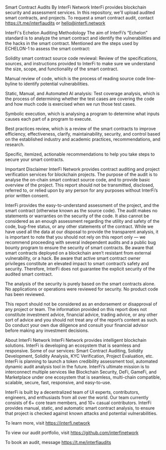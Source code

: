 Smart Contract Audits By InterFi Network
InterFi provides blockchain security and assessment services. In this repository, we'll upload audited smart contracts, and projects. To request a smart contract audit, contact https://t.me/interfiaudits or hello@interfi.network

InterFi's Echelon Auditing Methodology
The aim of InterFi’s “Echelon” standard is to analyze the smart contract and identify the vulnerabilities and the hacks in the smart contract. Mentioned are the steps used by ECHELON-1 to assess the smart contract:

Solidity smart contract source code reviewal:
Review of the specifications, sources, and instructions provided to InterFi to make sure we understand the size, scope, and functionality of the smart contract.

Manual review of code, which is the process of reading source code line-byline to identify potential vulnerabilities.

Static, Manual, and Automated AI analysis:
Test coverage analysis, which is the process of determining whether the test cases are covering the code and how much code is exercised when we run those test cases.

Symbolic execution, which is analysing a program to determine what inputs causes each part of a program to execute.

Best practices review, which is a review of the smart contracts to improve efficiency, effectiveness, clarify, maintainability, security, and control based on the established industry and academic practices, recommendations, and research.

Specific, itemized, actionable recommendations to help you take steps to secure your smart contracts.

Important Disclaimer
InterFi Network provides contract auditing and project verification services for blockchain projects. The purpose of the audit is to analyse the on-chain smart contract source code, and to provide basic overview of the project. This report should not be transmitted, disclosed, referred to, or relied upon by any person for any purposes without InterFi’s prior written consent.

InterFi provides the easy-to-understand assessment of the project, and the smart contract (otherwise known as the source code). The audit makes no statements or warranties on the security of the code. It also cannot be considered as an enough assessment regarding the utility and safety of the code, bug-free status, or any other statements of the contract. While we have used all the data at our disposal to provide the transparent analysis, it is important to note that you should not rely on this report only — we recommend proceeding with several independent audits and a public bug bounty program to ensure the security of smart contracts. Be aware that smart contracts deployed on a blockchain aren’t resistant from external vulnerability, or a hack. Be aware that active smart contract owner privileges constitute an elevated impact to smart contract’s safety and security. Therefore, InterFi does not guarantee the explicit security of the audited smart contract.

The analysis of the security is purely based on the smart contracts alone. No applications or operations were reviewed for security. No product code has been reviewed.

This report should not be considered as an endorsement or disapproval of any project or team. The information provided on this report does not constitute investment advice, financial advice, trading advice, or any other sort of advice and you should not treat any of the report’s content as such. Do conduct your own due diligence and consult your financial advisor before making any investment decisions.

About InterFi Network
InterFi Network provides intelligent blockchain solutions. InterFi is developing an ecosystem that is seamless and responsive. Some of our services: Smart Contract Auditing, Solidity Development, Solidity Analysis, KYC Verification, Project Evaluation, etc. InterFi is planning to launch a token credibility assessment tool, automated dynamic audit analysis tool in the future. InterFi’s ultimate mission is to interconnect multiple services like Blockchain Security, DeFi, GameFi, and Marketplace under one ecosystem that is seamless, multi-chain compatible, scalable, secure, fast, responsive, and easy-to-use.

InterFi is built by a decentralized team of UI experts, contributors, engineers, and enthusiasts from all over the world. Our team currently consists of 6+ core team members, and 10+ casual contributors. InterFi provides manual, static, and automatic smart contract analysis, to ensure that project is checked against known attacks and potential vulnerabilities.

To learn more, visit https://interfi.network

To view our audit portfolio, visit https://github.com/interfinetwork

To book an audit, message https://t.me/interfiaudits
